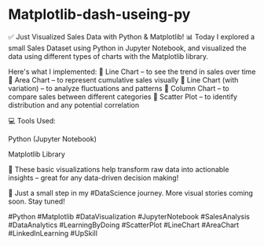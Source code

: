 # Matplotlib-dash-useing-py
✅ Just Visualized Sales Data with Python & Matplotlib!
📊 Today I explored a small Sales Dataset using Python in Jupyter Notebook, and visualized the data using different types of charts with the Matplotlib library.

Here's what I implemented:
🔹 Line Chart – to see the trend in sales over time
🔹 Area Chart – to represent cumulative sales visually
🔹 Line Chart (with variation) – to analyze fluctuations and patterns
🔹 Column Chart – to compare sales between different categories
🔹 Scatter Plot – to identify distribution and any potential correlation

💻 Tools Used:

Python (Jupyter Notebook)

Matplotlib Library

🧠 These basic visualizations help transform raw data into actionable insights – great for any data-driven decision making!

🚀 Just a small step in my #DataScience journey.
More visual stories coming soon. Stay tuned!

#Python #Matplotlib #DataVisualization #JupyterNotebook #SalesAnalysis #DataAnalytics #LearningByDoing #ScatterPlot #LineChart #AreaChart #LinkedInLearning #UpSkill
